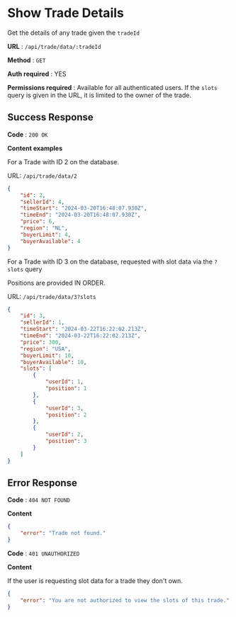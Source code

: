 # Show Trade Details

Get the details of any trade given the `tradeId`

**URL** : `/api/trade/data/:tradeId`

**Method** : `GET`

**Auth required** : YES

**Permissions required** : Available for all authenticated users. If the `slots` query is given in the URL, it is limited to the owner of the trade.

## Success Response

**Code** : `200 OK`

**Content examples**

For a Trade with ID 2 on the database.

URL: `/api/trade/data/2`

```json
{
    "id": 2,
    "sellerId": 4,
    "timeStart": "2024-03-20T16:48:07.930Z",
    "timeEnd": "2024-03-20T16:48:07.930Z",
    "price": 6,
    "region": "NL",
    "buyerLimit": 4,
    "buyerAvailable": 4
}
```

For a Trade with ID 3 on the database, requested with slot data via the `?slots` query

Positions are provided IN ORDER.

URL: `/api/trade/data/3?slots`

```json
{
    "id": 3,
    "sellerId": 1,
    "timeStart": "2024-03-22T16:22:02.213Z",
    "timeEnd": "2024-03-22T16:22:02.213Z",
    "price": 300,
    "region": "USA",
    "buyerLimit": 10,
    "buyerAvailable": 10,
    "slots": [
        {
            "userId": 1,
            "position": 1
        },
        {
            "userId": 3,
            "position": 2
        },
        {
            "userId": 2,
            "position": 3
        }
    ]
}
```

## Error Response

**Code** : `404 NOT FOUND`

**Content**

```json
{
    "error": "Trade not found."
}
```

**Code** : `401 UNAUTHORIZED`

**Content**

If the user is requesting slot data for a trade they don't own.

```json
{
    "error": "You are not authorized to view the slots of this trade."
}
```